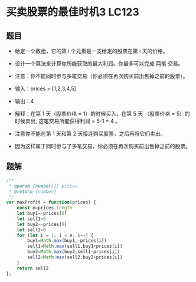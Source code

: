 # 买卖股票的最佳时机3 LC123
## 题目
* 给定一个数组，它的第 i 个元素是一支给定的股票在第 i 天的价格。
* 设计一个算法来计算你所能获取的最大利润。你最多可以完成 两笔 交易。
* 注意：你不能同时参与多笔交易（你必须在再次购买前出售掉之前的股票）。

* 输入：prices = [1,2,3,4,5]
* 输出：4
* 解释：在第 1 天（股票价格 = 1）的时候买入，在第 5 天 （股票价格 = 5）的时候卖出, 这笔交易所能获得利润 = 5-1 = 4 。   
* 注意你不能在第 1 天和第 2 天接连购买股票，之后再将它们卖出。   
* 因为这样属于同时参与了多笔交易，你必须在再次购买前出售掉之前的股票。

## 题解

```javascript
/**
 * @param {number[]} prices
 * @return {number}
 */
var maxProfit = function(prices) {
    const n=prices.length
    let buy1=-prices[0]
    let sell1=0
    let buy2=-prices[0]
    let sell2=0
    for (let i = 1; i < n; i++) {
        buy1=Math.max(buy1,-prices[i])
        sell1=Math.max(sell1,buy1+prices[i])
        buy2=Math.max(buy2,sell1-prices[i])
        sell2=Math.max(sell2,buy2+prices[i])
    }
    return sell2
};
```
